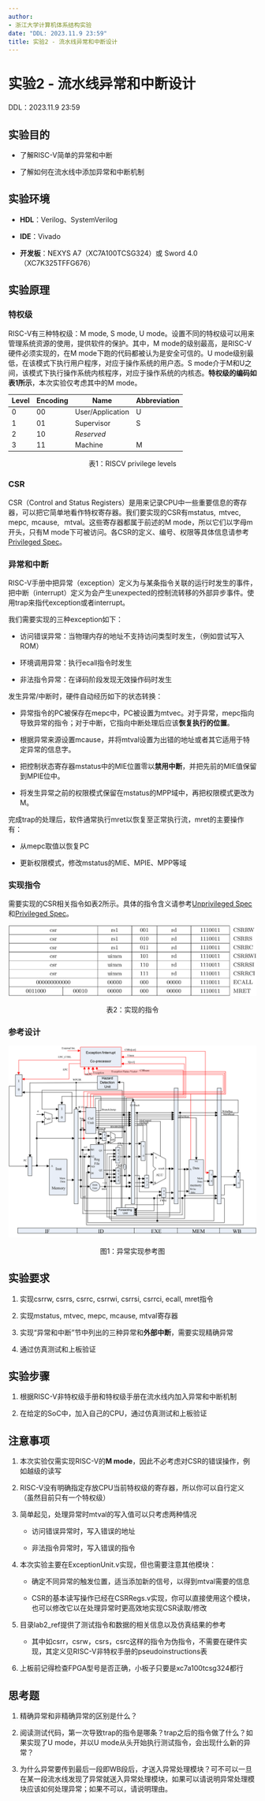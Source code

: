 ```yaml
---
author:
- 浙江大学计算机体系结构实验
date: "DDL: 2023.11.9 23:59"
title: 实验2 - 流水线异常和中断设计
---
```


# 实验2 - 流水线异常和中断设计

DDL：2023.11.9 23:59

## 实验目的

-   了解RISC-V简单的异常和中断

-   了解如何在流水线中添加异常和中断机制

## 实验环境

-   **HDL**：Verilog、SystemVerilog

-   **IDE**：Vivado

-   **开发板**：NEXYS A7（XC7A100TCSG324）或 Sword 4.0（XC7K325TFFG676）

## 实验原理

### 特权级

RISC-V有三种特权级：M mode, S mode, U mode。设置不同的特权级可以用来管理系统资源的使用，提供软件的保护。其中，M mode的级别最高，是RISC-V硬件必须实现的，在M mode下跑的代码都被认为是安全可信的。U mode级别最低，在该模式下执行用户程序，对应于操作系统的用户态。S mode介于M和U之间，该模式下执行操作系统内核程序，对应于操作系统的内核态。**特权级的编码如表1所示**，本次实验仅考虑其中的M mode。

| Level | Encoding | Name             | Abbreviation |
| ----- | -------- | ---------------- | ------------ |
| 0     | 00       | User/Application | U            |
| 1     | 01       | Supervisor       | S            |
| 2     | 10       | *Reserved*       |              |
| 3     | 11       | Machine          | M            |

<p style="text-align: center;">表1：RISCV privilege levels</p>

### CSR

CSR（Control and Status Registers）是用来记录CPU中一些重要信息的寄存器，可以把它简单地看作特权寄存器。我们要实现的CSR有mstatus,  mtvec,  mepc,  mcause,   mtval。这些寄存器都属于前述的M mode，所以它们以字母m开头，只有M mode下可被访问。各CSR的定义、编号、权限等具体信息请参考[Privileged Spec](https://github.com/riscv/riscv-isa-manual/releases/download/Ratified-IMFDQC-and-Priv-v1.11/riscv-privileged-20190608.pdf)。

### 异常和中断

RISC-V手册中把异常（exception）定义为与某条指令关联的运行时发生的事件，把中断（interrupt）定义为会产生unexpected的控制流转移的外部异步事件。使用trap来指代exception或者interrupt。

我们需要实现的三种exception如下：

-   访问错误异常：当物理内存的地址不支持访问类型时发生，（例如尝试写入ROM）

-   环境调用异常：执行ecall指令时发生

-   非法指令异常：在译码阶段发现无效操作码时发生

发生异常/中断时，硬件自动经历如下的状态转换：

-   异常指令的PC被保存在mepc中，PC被设置为mtvec。对于异常，mepc指向导致异常的指令；对于中断，它指向中断处理后应该**恢复执行的位置**。

-   根据异常来源设置mcause，并将mtval设置为出错的地址或者其它适用于特定异常的信息字。

-   把控制状态寄存器mstatus中的MIE位置零以**禁用中断**，并把先前的MIE值保留到MPIE位中。

-   将发生异常之前的权限模式保留在mstatus的MPP域中，再把权限模式更改为M。

完成trap的处理后，软件通常执行mret以恢复至正常执行流，mret的主要操作有：

-   从mepc取值以恢复PC

-   更新权限模式，修改mstatus的MIE、MPIE、MPP等域

### 实现指令

需要实现的CSR相关指令如表2所示。具体的指令含义请参考[Unprivileged Spec](https://github.com/riscv/riscv-isa-manual/releases/download/Ratified-IMAFDQC/riscv-spec-20191213.pdf)和[Privileged Spec](https://github.com/riscv/riscv-isa-manual/releases/download/Ratified-IMFDQC-and-Priv-v1.11/riscv-privileged-20190608.pdf)。

![image-20231017101002214](img/2_实现的指令.png)

<p style="text-align: center;">表2：实现的指令</p>

### 参考设计

![](img/2_设计图.png)

<p style="text-align: center;">图1：异常实现参考图</p>

## 实验要求

1.  实现csrrw, csrrs, csrrc, csrrwi, csrrsi, csrrci, ecall, mret指令

2.  实现mstatus, mtvec, mepc, mcause, mtval寄存器

3.  实现“异常和中断”节中列出的三种异常和**外部中断**，需要实现精确异常

4.  通过仿真测试和上板验证

## 实验步骤

1.  根据RISC-V非特权级手册和特权级手册在流水线内加入异常和中断机制

2.  在给定的SoC中，加入自己的CPU，通过仿真测试和上板验证

## 注意事项

1.  本次实验仅需实现RISC-V的**M mode**，因此不必考虑对CSR的错误操作，例如越级的读写

2.  RISC-V没有明确指定存放CPU当前特权级的寄存器，所以你可以自行定义（虽然目前只有一个特权级）

3.  简单起见，处理异常时mtval的写入值可以只考虑两种情况

    -   访问错误异常时，写入错误的地址

    -   非法指令异常时，写入错误的指令

4.  本次实验主要在ExceptionUnit.v实现，但也需要注意其他模块：

    -   确定不同异常的触发位置，适当添加新的信号，以得到mtval需要的信息

    -   CSR的基本读写操作已经在CSRRegs.v实现，你可以直接使用这个模块，也可以修改它以在处理异常时更高效地实现CSR读取/修改

5.  目录lab2_ref提供了测试指令和数据的相关信息以及仿真结果的参考

    -   其中如csrr，csrw，csrs，csrc这样的指令为伪指令，不需要在硬件实现，其定义见RISC-V非特权手册的pseudoinstructions表

6.  上板前记得检查FPGA型号是否正确，小板子只要是xc7a100tcsg324都行

## 思考题

1.  精确异常和非精确异常的区别是什么？

2.  阅读测试代码，第一次导致trap的指令是哪条？trap之后的指令做了什么？如果实现了U mode，并以U mode从头开始执行测试指令，会出现什么新的异常？

3.  为什么异常要传到最后一段即WB段后，才送入异常处理模块？可不可以一旦在某一段流水线发现了异常就送入异常处理模块，如果可以请说明异常处理模块应该如何处理异常；如果不可以，请说明理由。
